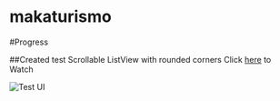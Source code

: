 # makaturismo

#Progress

##Created test Scrollable ListView with rounded corners
Click [here](https://trello-attachments.s3.amazonaws.com/5e44fa1b8b64c4572d2df386/5e4c8ff7e30e64140ee35332/5c7b4388866d1a55ceeeb8f8b63df32c/video-1584499390.mp4) to Watch

![Test UI](https://trello-attachments.s3.amazonaws.com/5e4c8ff7e30e64140ee35332/720x1440/fe4ba4b651c4c5ee363001b8020fd097/89857746_546756622483935_3950525723613069312_n.jpg)